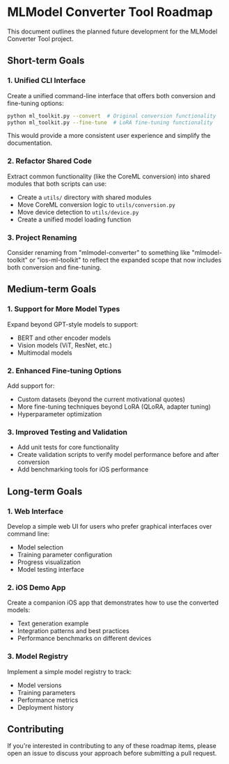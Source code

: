 # MLModel Converter Tool Roadmap

This document outlines the planned future development for the MLModel Converter Tool project.

## Short-term Goals

### 1. Unified CLI Interface

Create a unified command-line interface that offers both conversion and fine-tuning options:

```bash
python ml_toolkit.py --convert  # Original conversion functionality
python ml_toolkit.py --fine-tune  # LoRA fine-tuning functionality
```

This would provide a more consistent user experience and simplify the documentation.

### 2. Refactor Shared Code

Extract common functionality (like the CoreML conversion) into shared modules that both scripts can use:

- Create a `utils/` directory with shared modules
- Move CoreML conversion logic to `utils/conversion.py`
- Move device detection to `utils/device.py`
- Create a unified model loading function

### 3. Project Renaming

Consider renaming from "mlmodel-converter" to something like "mlmodel-toolkit" or "ios-ml-toolkit" to reflect the expanded scope that now includes both conversion and fine-tuning.

## Medium-term Goals

### 1. Support for More Model Types

Expand beyond GPT-style models to support:
- BERT and other encoder models
- Vision models (ViT, ResNet, etc.)
- Multimodal models

### 2. Enhanced Fine-tuning Options

Add support for:
- Custom datasets (beyond the current motivational quotes)
- More fine-tuning techniques beyond LoRA (QLoRA, adapter tuning)
- Hyperparameter optimization

### 3. Improved Testing and Validation

- Add unit tests for core functionality
- Create validation scripts to verify model performance before and after conversion
- Add benchmarking tools for iOS performance

## Long-term Goals

### 1. Web Interface

Develop a simple web UI for users who prefer graphical interfaces over command line:
- Model selection
- Training parameter configuration
- Progress visualization
- Model testing interface

### 2. iOS Demo App

Create a companion iOS app that demonstrates how to use the converted models:
- Text generation example
- Integration patterns and best practices
- Performance benchmarks on different devices

### 3. Model Registry

Implement a simple model registry to track:
- Model versions
- Training parameters
- Performance metrics
- Deployment history

## Contributing

If you're interested in contributing to any of these roadmap items, please open an issue to discuss your approach before submitting a pull request.
